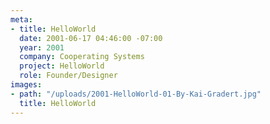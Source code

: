 ```yaml
---
meta:
- title: HelloWorld
  date: 2001-06-17 04:46:00 -07:00
  year: 2001
  company: Cooperating Systems
  project: HelloWorld
  role: Founder/Designer
images:
- path: "/uploads/2001-HelloWorld-01-By-Kai-Gradert.jpg"
  title: HelloWorld
---
```


